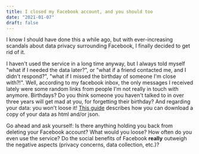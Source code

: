 ```yaml
---
title: I closed my Facebook account, and you should too
date: "2021-01-07"
draft: false
---
```


I know I should have done this a while ago, but with ever-increasing scandals about data privacy surrounding Facebook, I finally decided to get rid of it.

I haven't used the service in a long time anyway, but I always told myself "what if I needed the data later?", or "what if a friend contacted me, and I didn't respond?", "what if I missed the birthday of someone I'm close with?!". Well, according to my facebook inbox, the only messages I received lately were some random links from people I'm not really in touch with anymore. Birthdays? Do you think someone you haven't talked to in over three years will get mad at you, for forgetting their birthday? And regarding your data: you won't loose it! [This guide](https://www.facebook.com/help/212802592074644) describes how you can download a copy of your data as html and/or json.

Go ahead and ask yourself: Is there anything holding you back from deleting your Facebook account? What would you loose? How often do you even use the service? Do the social benefits of Facebook **really** outweigh the negative aspects (privacy concerns, data collection, etc.)?
